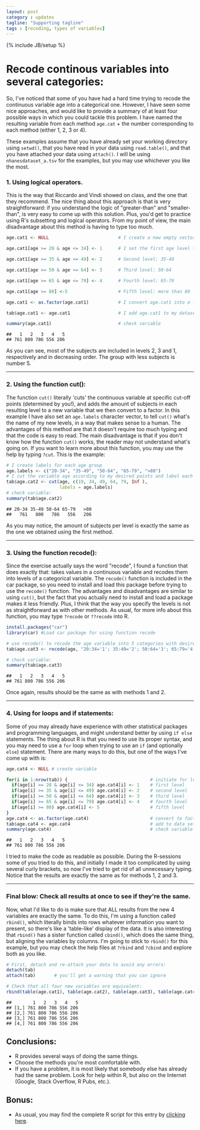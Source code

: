 ```yaml
---
layout: post
category : updates
tagline: "Supporting tagline"
tags : [recoding, types of variables]
---
```

{% include JB/setup %}

# Recode continous variables into several categories:
So, I've noticed that some of you have had a hard time trying to recode the continuous variable age into a categorical one. However, I have seen some nice approaches, and would like to provide a summary of at least four possible ways in which you could tackle this problem. I have named the resulting variable from each method `age.cat` + the number corresponding to each method (either 1, 2, 3 or 4).  

These examples assume that you have already set your working directory using `setwd()`, that you have read in your data using `read.table()`, and that you have attached your data using `attach()`. I will be using `nhanesdataset_a.tsv` for the examples, but you may use whichever you like the most.

### 1. Using logical operators.
This is the way that Riccardo and Vindi showed on class, and the one that they recommend. The nice thing about this approach is that is very straightforward: if you understand the logic of "greater-than" and "smaller-than", is very easy to come up with this solution. Plus, you'd get to practice using R's subsetting and logical operators. From my point of view, the main disadvantage about this method is having to type too much.

```r
age.cat1 <- NULL                          # I create a new empty vector called age.cat1

age.cat1[age >= 20 & age <= 34] <- 1      # I set the first age level to be between 20 and 34

age.cat1[age >= 35 & age <= 49] <- 2      # Second level: 35-49

age.cat1[age >= 50 & age <= 64] <- 3      # Third level: 50-64

age.cat1[age >= 65 & age <= 79] <- 4      # Fourth level: 65-79

age.cat1[age >= 80] <-5                   # Fifth level: more than 80

age.cat1 <- as.factor(age.cat1)           # I convert age.cat1 into a factor

tab$age.cat1 <- age.cat1                  # I add age.cat1 to my dataset as tab$age.cat1

summary(age.cat1)                         # check variable

```
```
##   1   2   3   4   5 
## 761 800 786 556 206
```
As you can see, most of the subjects are included in levels 2, 3 and 1, respectively and in decreasing order. The group with less subjects is number 5.

---

### 2. Using the function cut():
The function `cut()` literally 'cuts' the continuous variable at specific cut-off points (determined by you!), and adds the amount of subjects in each resulting level to a new variable that we then convert to a factor. In this example I have also set an `age.labels` character vector, to tell `cut()` what's the name of my new levels, in a way that makes sense to a human. The advantages of this method are that it doesn't require too much typing and that the code is easy to read. The main disadvantage is that if you don't know how the function `cut()` works, the reader may not understand what's going on. If you want to learn more about this function, you may use the help by typing `?cut`. This is the example:

```r
# I create labels for each age group
age.labels <- c("20-34", "35-49", "50-64", "65-79", ">80")      
# I cut the variable age according to my desired points and label each resulting group with age.labels. Plus, I put everything directly into a variable called age.cat2, and add it to my dataset as tab$age.cat2
tab$age.cat2 <- cut(age, c(19, 34, 49, 64, 79, Inf ),
                    labels = age.labels)
# check variable:
summary(tab$age.cat2)
```
```
## 20-34 35-49 50-64 65-79   >80 
##   761   800   786   556   206
```

As you may notice, the amount of subjects per level is exactly the same as the one we obtained using the first method.

---

### 3. Using the function recode():
Since the exercise actually says the word "recode", I found a function that does exactly that: takes values in a continuous variable and recodes them into levels of a categorical variable. The `recode()` function is included in the car package, so you need to install and load this package before trying to use the `recode()` function. The advantages and disadvantages are similar to using `cut()`, but the fact that you actually need to install and load a package makes it less friendly. Plus, I think that the way you specify the levels is not as straightforward as with other methods. As usual, for more info about this function, you may type `?recode` or `??recode` into R.

```r
install.packages("car")
library(car) #Load car package for using function recode

# use recode() to recode the age variable into 5 categories with desired cut-off points, make it a factor, and add it to my data set as tab$age.cat3:
tab$age.cat3 <- recode(age, "20:34='1'; 35:49='2'; 50:64='3'; 65:79='4'; 80:Inf='5' ", as.factor=T)

# check variable:
summary(tab$age.cat3)
```
```
##   1   2   3   4   5 
## 761 800 786 556 206 
```

Once again, results should be the same as with methods 1 and 2.

---

### 4. Using for loops and if statements:
Some of you may already have experience with other statistical packages and programming languages, and might understand better by using `if else` statements. The thing about R is that you need to use its proper syntax, and you may need to use a `for` loop when trying to use an `if` (and optionally `else`) statement. There are many ways to do this, but one of the ways I've come up with is:

```r
age.cat4 <- NULL # create variable

for(i in 1:nrow(tab)) {                               # initiate for loop
  if(age[i] >= 20 & age[i] <= 34) age.cat4[i] <- 1    # first level
  if(age[i] >= 35 & age[i] <= 49) age.cat4[i] <- 2    # second level
  if(age[i] >= 50 & age[i] <= 64) age.cat4[i] <- 3    # third level
  if(age[i] >= 65 & age[i] <= 79) age.cat4[i] <- 4    # fourth level
  if(age[i] >= 80) age.cat4[i] <- 5                   # fifth level
}
age.cat4 <- as.factor(age.cat4)                       # convert to factor 
tab$age.cat4 <- age.cat4                              # add to data set as tab$age.cat4
summary(age.cat4)                                     # check variable
```
```
##   1   2   3   4   5 
## 761 800 786 556 206 
```

I tried to make the code as readable as possible. During the R-sessions some of you tried to do this, and initially I made it too complicated by using several curly brackets, so now I've tried to get rid of all unnecessary typing. Notice that the results are exactly the same as for methods 1, 2 and 3.

---

### Final blow: Check all results at once to see if they're the same.
Now, what I'd like to do is make sure that ALL results from the new 4 variables are exactly the same. To do this, I'm using a function called `rbind()`, which literally binds into rows whatever information you want to present, so there's like a 'table-like' display of the data. It is also interesting that `rbind()` has a sister function called `cbind()`, which does the same thing, but aligning the variables by columns. I'm going to stick to `rbind()` for this example, but you may check the help files at `?rbind` and `?cbind` and explore both as you like.

```r
# First, detach and re-attach your data to avoid any errors:
detach(tab)
attach(tab)       # you'll get a warning that you can ignore

# Check that all four new variables are equivalent:
rbind(table(age.cat1), table(age.cat2), table(age.cat3), table(age.cat4))
```
```
##        1   2   3   4   5
## [1,] 761 800 786 556 206
## [2,] 761 800 786 556 206
## [3,] 761 800 786 556 206
## [4,] 761 800 786 556 206
```

## Conclusions:
* R provides several ways of doing the same things.
* Choose the methods you're most comfortable with.
* If you have a problem, it is most likely that somebody else has already had the same problem. Look for help within R, but also on the Internet (Google, Stack Overflow, R Pubs, etc.).

## Bonus:
* As usual, you may find the complete R script for this entry by [clicking here](https://github.com/darokun/Others/blob/master/RecodeContinuousVariablesIntoCategories.R).